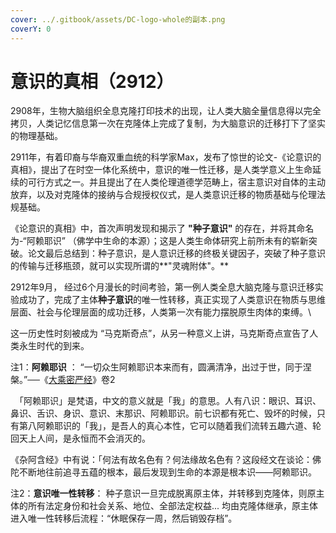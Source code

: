 ```yaml
---
cover: ../.gitbook/assets/DC-logo-whole的副本.png
coverY: 0
---
```


# 意识的真相（2912）

2908年，生物大脑组织全息克隆打印技术的出现，让人类大脑全量信息得以完全拷贝，人类记忆信息第一次在克隆体上完成了复制，为大脑意识的迁移打下了坚实的物理基础。



2911年，有着印裔与华裔双重血统的科学家Max，发布了惊世的论文-《论意识的真相》，提出了在时空一体化系统中，意识的唯一性迁移，是人类学意义上生命延续的可行方式之一。并且提出了在人类伦理道德学范畴上，宿主意识对自体的主动放弃，以及对克隆体的接纳与合规授权仪式，是人类意识迁移的物质基础与伦理法规基础。



《论意识的真相》中，首次声明发现和揭示了 **"种子意识"** 的存在，并将其命名为-“阿赖耶识” （佛学中生命的本源）；这是人类生命体研究上前所未有的崭新突破。论文最后总结到：种子意识，是人意识迁移的终极关键因子，突破了种子意识的传输与迁移瓶颈，就可以实现所谓的**"灵魂附体"。**



2912年9月， 经过6个月漫长的时间考验，第一例人类全息大脑克隆与意识迁移实验成功了，完成了主体**种子意识**的唯一性转移，真正实现了人类意识在物质与思维层面、社会与伦理层面的成功迁移，人类第一次有能力摆脱原生肉体的束缚。\


这一历史性时刻被成为 “马克斯奇点”，从另一种意义上讲，马克斯奇点宣告了人类永生时代的到来。



注1：**阿赖耶识** ： “一切众生阿赖耶识本来而有，圆满清净，出过于世，同于涅槃。”──《[大乘密严经](https://www.baike.com/wikiid/9031274941047891115?from=wiki\_content\&prd=innerlink)》卷2

　「阿赖耶识」是梵语，中文的意义就是「我」的意思。人有八识：眼识、耳识、鼻识、舌识、身识、意识、末那识、阿赖耶识。前七识都有死亡、毁坏的时候，只有第八阿赖耶识的「我」，是吾人的真心本性，它可以随着我们流转五趣六道、轮回天上人间，是永恒而不会消灭的。

&#x20;    《杂阿含经》中有说：「何法有故名色有？何法缘故名色有？这段经文在谈论：佛陀不断地往前追寻五蕴的根本，最后发现到生命的本源是根本识——阿赖耶识。

注2：**意识唯一性转移**： 种子意识一旦完成脱离原主体，并转移到克隆体，则原主体的所有法定身份和社会关系、地位、全部法定权益... 均由克隆体继承，原主体进入唯一性转移后流程：“休眠保存一周，然后销毁存档”。
